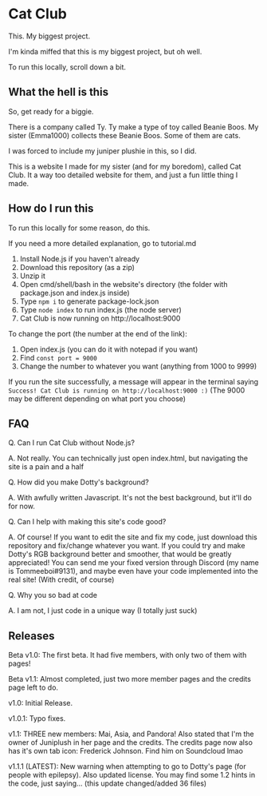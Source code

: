 # Cat Club
This. My biggest project.

I'm kinda miffed that this is my biggest project, but oh well.

To run this locally, scroll down a bit.

## What the hell is this
So, get ready for a biggie.

There is a company called Ty. Ty make a type of toy called Beanie Boos. My sister (Emma1000) collects these Beanie Boos. Some of them are cats.

I was forced to include my juniper plushie in this, so I did.

This is a website I made for my sister (and for my boredom), called Cat Club. It a way too detailed website for them, and just a fun little thing I made.

## How do I run this
To run this locally for some reason, do this.

If you need a more detailed explanation, go to tutorial.md

1. Install Node.js if you haven't already
2. Download this repository (as a zip)
3. Unzip it
4. Open cmd/shell/bash in the website's directory (the folder with package.json and index.js inside)
5. Type `npm i` to generate package-lock.json
6. Type `node index` to run index.js (the node server)
7. Cat Club is now running on http://localhost:9000

To change the port (the number at the end of the link):

1. Open index.js (you can do it with notepad if you want)
2. Find `const port = 9000`
3. Change the number to whatever you want (anything from 1000 to 9999)

If you run the site successfully, a message will appear in the terminal saying `Success! Cat Club is running on http://localhost:9000 :)` (The 9000 may be different depending on what port you choose)

## FAQ
Q. Can I run Cat Club without Node.js?

A. Not really. You can technically just open index.html, but navigating the site is a pain and a half

Q. How did you make Dotty's background?

A. With awfully written Javascript. It's not the best background, but it'll do for now.

Q. Can I help with making this site's code good?

A. Of course! If you want to edit the site and fix my code, just download this repository and fix/change whatever you want. If you could try and make Dotty's RGB background better and smoother, that would be greatly appreciated! You can send me your fixed version through Discord (my name is Tommeeboi#9131), and maybe even have your code implemented into the real site! (With credit, of course)

Q. Why you so bad at code

A. I am not, I just code in a unique way (I totally just suck)

## Releases
Beta v1.0: The first beta. It had five members, with only two of them with pages!

Beta v1.1: Almost completed, just two more member pages and the credits page left to do.

v1.0: Initial Release.

v1.0.1: Typo fixes.

v1.1: THREE new members: Mai, Asia, and Pandora! Also stated that I'm the owner of Juniplush in her page and the credits. The credits page now also has it's own tab icon: Frederick Johnson. Find him on Soundcloud lmao

v1.1.1 (LATEST): New warning when attempting to go to Dotty's page (for people with epilepsy). Also updated license. You may find some 1.2 hints in the code, just saying... (this update changed/added 36 files)